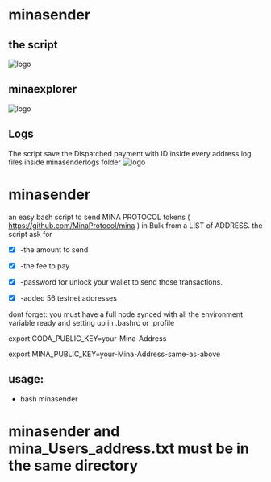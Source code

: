 # minasender
## the script
![logo](https://i.postimg.cc/26qDJK34/Mina-Protocol-Sender.png)

## minaexplorer
![logo](https://i.postimg.cc/MKHyL0Yz/Mina-Protocol-Sender2.png)

## Logs
The script save the Dispatched payment with ID inside every address.log files inside minasenderlogs folder
![logo](https://i.postimg.cc/TPfJYKbw/Mina-Protocol-Sender-Logs.png)





# minasender
an easy bash script to send  MINA PROTOCOL tokens ( https://github.com/MinaProtocol/mina ) in Bulk from a LIST of ADDRESS.
the script ask for

- [x] -the amount to send

- [x] -the fee to pay

- [x] -password for unlock your wallet to send those transactions.

- [x] -added 56 testnet addresses

dont forget: you must have a full node synced with all the environment variable ready and setting up in .bashrc or .profile

export CODA_PUBLIC_KEY=your-Mina-Address

export MINA_PUBLIC_KEY=your-Mina-Address-same-as-above

## usage:
- bash minasender

# minasender and mina_Users_address.txt must be in the same directory

